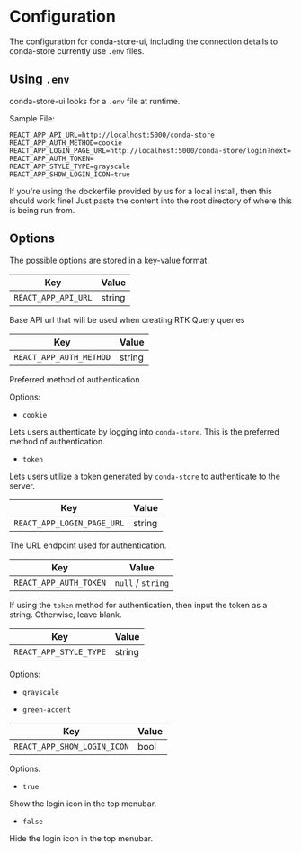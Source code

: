 # Configuration

The configuration for conda-store-ui, including the connection details to conda-store currently use `.env` files.

## Using `.env`

conda-store-ui looks for a `.env` file at runtime. 

Sample File:

```.env
REACT_APP_API_URL=http://localhost:5000/conda-store
REACT_APP_AUTH_METHOD=cookie
REACT_APP_LOGIN_PAGE_URL=http://localhost:5000/conda-store/login?next=
REACT_APP_AUTH_TOKEN=
REACT_APP_STYLE_TYPE=grayscale
REACT_APP_SHOW_LOGIN_ICON=true
```

If you're using the dockerfile provided by us for a local install, then this should work fine! Just paste the content
into the root directory of where this is being run from.

## Options

The possible options are stored in a key-value format.

| Key                | Value  |
|--------------------|--------|
|`REACT_APP_API_URL` | string |

Base API url that will be used when creating RTK Query queries

| Key                    | Value  |
|------------------------|--------|
|`REACT_APP_AUTH_METHOD` | string |

Preferred method of authentication.

Options:

* `cookie`

Lets users authenticate by logging into `conda-store`. This is the preferred method of authentication.

* `token`

Lets users utilize a token generated by `conda-store` to authenticate to the server.

| Key                       | Value  |
|---------------------------|--------|
|`REACT_APP_LOGIN_PAGE_URL` | string |

The URL endpoint used for authentication.

| Key                    | Value              |
|------------------------|--------------------|
|`REACT_APP_AUTH_TOKEN`  | `null` / `string`  |

If using the `token` method for authentication, then input the token as a string.
Otherwise, leave blank.

| Key                       | Value  |
|---------------------------|--------|
|`REACT_APP_STYLE_TYPE`     | string |

Options:

* `grayscale`

* `green-accent`

| Key                       | Value  |
|---------------------------|--------|
|`REACT_APP_SHOW_LOGIN_ICON`|  bool  |

Options:

* `true`

Show the login icon in the top menubar.

* `false`

Hide the login icon in the top menubar.



